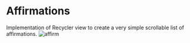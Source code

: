 # Affirmations
Implementation of Recycler view to create a very simple scrollable list of affirmations.
![affirm](https://user-images.githubusercontent.com/89197840/142732513-51324ae9-8d71-4552-a362-c61f3f889b8b.PNG)
